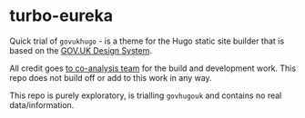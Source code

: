 # turbo-eureka

Quick trial of `govukhugo` - is a theme for the Hugo static site builder that is based on the [GOV.UK Design System](https://design-system.service.gov.uk/).

All credit goes [to co-analysis team](https://github.com/co-analysis/govukhugo) for the build and development work. This repo does not build off or add to this work in any way.

This repo is purely exploratory, is trialling `govhugouk` and contains no real data/information.